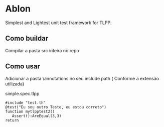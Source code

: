 # Ablon

Simplest and Lightest unit test framework for TLPP.

## Como buildar

Compilar a pasta src inteira no repo

## Como usar
Adicionar a pasta \annotations no seu include path ( Conforme a extensão utilizada)

simple.spec.tlpp
 ```
#include "test.th"
@test("Eu sou outro Teste, eu estou correto")
function mytlpptest2()
    Assert():AreEqual(3,3)
return

 ```